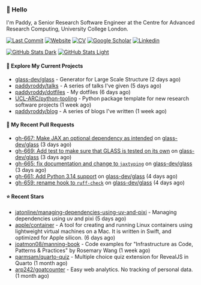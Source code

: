 ### 👋 Hello

I'm Paddy, a Senior Research Software Engineer at the Centre for Advanced
Research Computing, University College London.

[![Last Commit](https://img.shields.io/github/last-commit/paddyroddy/paddyroddy/main?label=updated)](https://github.com/paddyroddy)
[![Website](https://img.shields.io/badge/GitHub%20Pages-222?logo=githubpages&logoColor=fff&style=for-the-badge&style=flat)](https://paddyroddy.github.io)
[![CV](https://img.shields.io/badge/CV-PDF-pink.svg)](https://paddyroddy.github.io/cv)
[![Google Scholar](https://img.shields.io/badge/Google%20Scholar-4285F4?logo=googlescholar&logoColor=fff&style=for-the-badge&style=flat)](https://scholar.google.com/citations?user=OFigHUwAAAAJ)
[![Linkedin](https://img.shields.io/badge/LinkedIn-0A66C2?logo=linkedin&logoColor=fff&style=for-the-badge&style=flat)](https://www.linkedin.com/in/patrickjamesroddy)

[![GitHub Stats Dark](https://github-readme-stats-paddyroddy.vercel.app/api?username=paddyroddy&disable_animations=true&hide_border=true&hide_title=true&include_all_commits=true&rank_icon=github&show=prs_merged,reviews&show_icons=true&theme=tokyonight)](https://github.com/paddyroddy/paddyroddy#gh-dark-mode-only)
[![GitHub Stats Light](https://github-readme-stats-paddyroddy.vercel.app/api?username=paddyroddy&disable_animations=true&hide_border=true&hide_title=true&include_all_commits=true&rank_icon=github&show=prs_merged,reviews&show_icons=true&theme=default)](https://github.com/paddyroddy/paddyroddy#gh-light-mode-only)

#### 👷 Explore My Current Projects

- [glass-dev/glass](https://github.com/glass-dev/glass) - Generator for Large Scale Structure
  (2 days ago)
- [paddyroddy/talks](https://github.com/paddyroddy/talks) - A series of talks I&#39;ve given
  (5 days ago)
- [paddyroddy/dotfiles](https://github.com/paddyroddy/dotfiles) - My dotfiles
  (6 days ago)
- [UCL-ARC/python-tooling](https://github.com/UCL-ARC/python-tooling) - Python package template for new research software projects
  (1 week ago)
- [paddyroddy/blog](https://github.com/paddyroddy/blog) - A series of blogs I&#39;ve written
  (1 week ago)

#### 🔨 My Recent Pull Requests

- [gh-667: Make JAX an optional dependency as intended](https://github.com/glass-dev/glass/pull/672) on [glass-dev/glass](https://github.com/glass-dev/glass)
  (3 days ago)
- [gh-669: Add test to make sure that GLASS is tested on its own](https://github.com/glass-dev/glass/pull/670) on [glass-dev/glass](https://github.com/glass-dev/glass)
  (3 days ago)
- [gh-665: fix documentation and change to `jaxtyping`](https://github.com/glass-dev/glass/pull/668) on [glass-dev/glass](https://github.com/glass-dev/glass)
  (3 days ago)
- [gh-661: Add Python 3.14 support](https://github.com/glass-dev/glass/pull/662) on [glass-dev/glass](https://github.com/glass-dev/glass)
  (4 days ago)
- [gh-659: rename hook to `ruff-check`](https://github.com/glass-dev/glass/pull/660) on [glass-dev/glass](https://github.com/glass-dev/glass)
  (4 days ago)

#### ⭐ Recent Stars

- [jatonline/managing-dependencies-using-uv-and-pixi](https://github.com/jatonline/managing-dependencies-using-uv-and-pixi) - Managing dependencies using uv and pixi
  (5 days ago)
- [apple/container](https://github.com/apple/container) - A tool for creating and running Linux containers using lightweight virtual machines on a Mac. It is written in Swift, and optimized for Apple silicon. 
  (6 days ago)
- [joatmon08/manning-book](https://github.com/joatmon08/manning-book) - Code examples for &#34;Infrastructure as Code, Patterns &amp; Practices&#34; by Rosemary Wang
  (1 week ago)
- [parmsam/quarto-quiz](https://github.com/parmsam/quarto-quiz) - Multiple choice quiz extension for RevealJS in Quarto
  (1 month ago)
- [arp242/goatcounter](https://github.com/arp242/goatcounter) - Easy web analytics. No tracking of personal data.
  (1 month ago)
